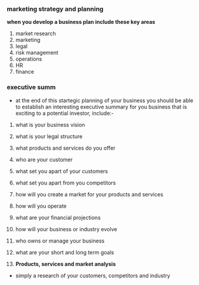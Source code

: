 ### marketing strategy and planning

**when you develop a business plan include these key areas**

1. market research
2. marketing
3. legal
4. risk management
5. operations
6. HR
7. finance

### executive summ
- at the end of this startegic planning of your business you should be able to establish an interesting executive summary for you business that is exciting to a potential investor, include:-

1. what is your business vision
2. what is your legal structure
3. what products and services do you offer
4. who are your customer
5. what set you apart of your customers
6. what set you apart from you competitors
7. how will you create a market for your products and services
8. how will you operate
9. what are your financial projections
10. how will your business or industry evolve
11. who owns or manage your business
12. what are your short and long term goals

1. **Products, services and market analysis**
- simply a research of your customers, competitors and industry
